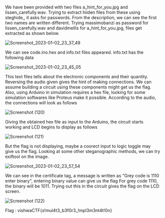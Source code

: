 We have been provided with two files a_hint_for_you.jpg and lissen_carefully.wav. Trying to extract hiiden files from these using steghide,, it asks for passwords.
From the description, we can see the first two names are written different. Trying massimobanzi as password for lissen_carefully.wav and davidmellis for a_hint_for_you.jpg, files get extracted as shown below.

![Screenshot_2023-01-02_23_37_49](https://user-images.githubusercontent.com/111695465/210266885-4e006527-0001-4890-ad5d-7911c641eaa4.png)

We can see code.ino.hex and info.txt files appeared. info.txt has the following data

![Screenshot_2023-01-02_23_45_05](https://user-images.githubusercontent.com/111695465/210266957-84d62543-bf82-487f-a10d-fc113c626b7d.png)

This text files tells about the electronic components and their quantity. 
Reversing the audio given gives the hint of making connections. We can assume building a circuit using these components might get us the flag. Also, using Arduino in simulation requires a hex file, looking for some simulation softwares like Proteus make it possible.
According to the audio, the connections will look as follows

![Screenshot (120)](https://user-images.githubusercontent.com/111695465/210267486-3de69a67-9b3a-462d-adff-8e465922cacf.png)

Giving the obtained hex file as input to the Arduino, the circuit starts working and LCD begins to display as follows

![Screenshot (121)](https://user-images.githubusercontent.com/111695465/210267663-08a39440-9d0e-4ca5-b018-076c271b90ff.png)

But the flag is not displaying, maybe a coorect input to logic toggle may give us the flag. Looking at some other steganographic methods, we can try exiftool on the image.

![Screenshot_2023-01-02_23_57_54](https://user-images.githubusercontent.com/111695465/210267873-a30e0118-e388-4324-a8e1-e2e0e56d3b89.png)

We can see in the certificate tag, a message is written as "Grey code is 1110 enter binary", entering binary value can give us the flag
For grey code 1110, the binary will be 1011. Trying out this in the circuit gives the flag on the LCD screen.

![Screenshot (122)](https://user-images.githubusercontent.com/111695465/210268136-a644cb04-aaca-4865-a632-13b9214efba4.png)

Flag : vishwaCTF{s!mul4t3_b3f0r3_!mpl3m3nt4t!0n}

